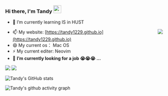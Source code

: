 ### Hi there, I'm Tandy <img src="https://media.giphy.com/media/hvRJCLFzcasrR4ia7z/giphy.gif" width="25px">

- 🌱 I’m currently learning IS in HUST

<img align="right" src="https://github-readme-stats.vercel.app/api/top-langs/?username=tandy1229&theme=radical&hide=javascript,html,css,asl" />

- 📫 My website: [https://tandy1229.github.io](https://tandy1229.github.io)
- 😄 My current os： Mac OS
- ⚡ My current editer: Neovim
- 🔭 ****I’m currently looking for a job 😭😭😭 ...****

![](https://img.shields.io/github/stars/tandy1229?style=for-the-badge&logo=github)
![](https://img.shields.io/github/followers/tandy1229?style=for-the-badge&logo=github)            



![Tandy's GitHub stats](https://github-readme-stats.vercel.app/api?username=tandy1229&show_icons=true&theme=radical)



![Tandy's github activity graph](https://activity-graph.herokuapp.com/graph?username=tandy1229&theme=tokyo-night)


<!--
**tandy1229/tandy1229** is a ✨ _special_ ✨ repository because its `README.md` (this file) appears on your GitHub profile.

Here are some ideas to get you started:

- 🔭 I’m currently working on ...
- 🌱 I’m currently learning ...
- 👯 I’m looking to collaborate on ...
- 🤔 I’m looking for help with ...
- 💬 Ask me about ...
- 📫 How to reach me: ...
- 😄 Pronouns: ...
- ⚡ Fun fact: ...
-->

